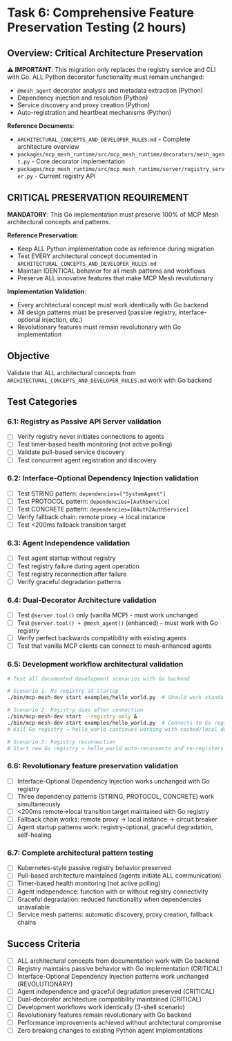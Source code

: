 # Task 6: Comprehensive Feature Preservation Testing (2 hours)

## Overview: Critical Architecture Preservation
**⚠️ IMPORTANT**: This migration only replaces the registry service and CLI with Go. ALL Python decorator functionality must remain unchanged:
- `@mesh_agent` decorator analysis and metadata extraction (Python)
- Dependency injection and resolution (Python) 
- Service discovery and proxy creation (Python)
- Auto-registration and heartbeat mechanisms (Python)

**Reference Documents**:
- `ARCHITECTURAL_CONCEPTS_AND_DEVELOPER_RULES.md` - Complete architecture overview
- `packages/mcp_mesh_runtime/src/mcp_mesh_runtime/decorators/mesh_agent.py` - Core decorator implementation
- `packages/mcp_mesh_runtime/src/mcp_mesh_runtime/server/registry_server.py` - Current registry API

## CRITICAL PRESERVATION REQUIREMENT
**MANDATORY**: This Go implementation must preserve 100% of MCP Mesh architectural concepts and patterns.

**Reference Preservation**:
- Keep ALL Python implementation code as reference during migration
- Test EVERY architectural concept documented in `ARCHITECTURAL_CONCEPTS_AND_DEVELOPER_RULES.md`
- Maintain IDENTICAL behavior for all mesh patterns and workflows
- Preserve ALL innovative features that make MCP Mesh revolutionary

**Implementation Validation**:
- Every architectural concept must work identically with Go backend
- All design patterns must be preserved (passive registry, interface-optional injection, etc.)
- Revolutionary features must remain revolutionary with Go implementation

## Objective
Validate that ALL architectural concepts from `ARCHITECTURAL_CONCEPTS_AND_DEVELOPER_RULES.md` work with Go backend

## Test Categories

### 6.1: Registry as Passive API Server validation
- [ ] Verify registry never initiates connections to agents
- [ ] Test timer-based health monitoring (not active polling)
- [ ] Validate pull-based service discovery
- [ ] Test concurrent agent registration and discovery

### 6.2: Interface-Optional Dependency Injection validation
- [ ] Test STRING pattern: `dependencies=["SystemAgent"]`
- [ ] Test PROTOCOL pattern: `dependencies=[AuthService]`  
- [ ] Test CONCRETE pattern: `dependencies=[OAuth2AuthService]`
- [ ] Verify fallback chain: remote proxy → local instance
- [ ] Test <200ms fallback transition target

### 6.3: Agent Independence validation
- [ ] Test agent startup without registry
- [ ] Test registry failure during agent operation
- [ ] Test registry reconnection after failure
- [ ] Verify graceful degradation patterns

### 6.4: Dual-Decorator Architecture validation
- [ ] Test `@server.tool()` only (vanilla MCP) - must work unchanged
- [ ] Test `@server.tool() + @mesh_agent()` (enhanced) - must work with Go registry
- [ ] Verify perfect backwards compatibility with existing agents
- [ ] Test that vanilla MCP clients can connect to mesh-enhanced agents

### 6.5: Development workflow architectural validation
```bash
# Test all documented development scenarios with Go backend

# Scenario 1: No registry at startup
./bin/mcp-mesh-dev start examples/hello_world.py  # Should work standalone

# Scenario 2: Registry dies after connection  
./bin/mcp-mesh-dev start --registry-only &
./bin/mcp-mesh-dev start examples/hello_world.py  # Connects to Go registry
# Kill Go registry → hello_world continues working with cached/local dependencies

# Scenario 3: Registry reconnection
# Start new Go registry → hello_world auto-reconnects and re-registers
```

### 6.6: Revolutionary feature preservation validation
- [ ] Interface-Optional Dependency Injection works unchanged with Go registry
- [ ] Three dependency patterns (STRING, PROTOCOL, CONCRETE) work simultaneously
- [ ] <200ms remote→local transition target maintained with Go registry
- [ ] Fallback chain works: remote proxy → local instance → circuit breaker
- [ ] Agent startup patterns work: registry-optional, graceful degradation, self-healing

### 6.7: Complete architectural pattern testing
- [ ] Kubernetes-style passive registry behavior preserved
- [ ] Pull-based architecture maintained (agents initiate ALL communication)
- [ ] Timer-based health monitoring (not active polling) 
- [ ] Agent independence: function with or without registry connectivity
- [ ] Graceful degradation: reduced functionality when dependencies unavailable
- [ ] Service mesh patterns: automatic discovery, proxy creation, fallback chains

## Success Criteria
- [ ] ALL architectural concepts from documentation work with Go backend
- [ ] Registry maintains passive behavior with Go implementation (CRITICAL)
- [ ] Interface-Optional Dependency Injection patterns work unchanged (REVOLUTIONARY)
- [ ] Agent independence and graceful degradation preserved (CRITICAL)
- [ ] Dual-decorator architecture compatibility maintained (CRITICAL)
- [ ] Development workflows work identically (3-shell scenario)
- [ ] Revolutionary features remain revolutionary with Go backend
- [ ] Performance improvements achieved without architectural compromise
- [ ] Zero breaking changes to existing Python agent implementations